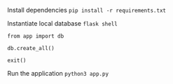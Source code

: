 Install dependencies
`pip install -r requirements.txt`

Instantiate local database
`flask shell`

`from app import db`

`db.create_all()`

`exit()`

Run the application
`python3 app.py`
